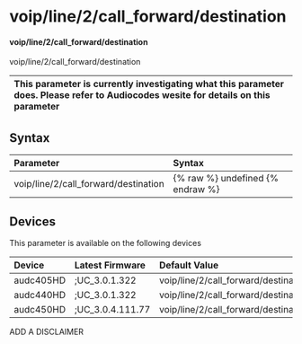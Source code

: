 ﻿---
description: voip/line/2/call_forward/destination
search: false
---

# voip/line/2/call_forward/destination

#### voip/line/2/call_forward/destination

voip/line/2/call_forward/destination


| This parameter is currently investigating what this parameter does. Please refer to Audiocodes wesite for details on this parameter | 
| :--- |

## Syntax
| Parameter | Syntax |
| :--- | :--- |
|voip/line/2/call_forward/destination | {% raw %} undefined {% endraw %}|

## Devices
This parameter is available on the following devices

| Device | Latest Firmware | Default Value |
|:---|:---|:---|
| audc405HD | ;UC_3.0.1.322 | voip/line/2/call_forward/destination= 
| audc440HD | ;UC_3.0.1.322 | voip/line/2/call_forward/destination= 
| audc450HD | ;UC_3.0.4.111.77 | voip/line/2/call_forward/destination= 

ADD A DISCLAIMER
